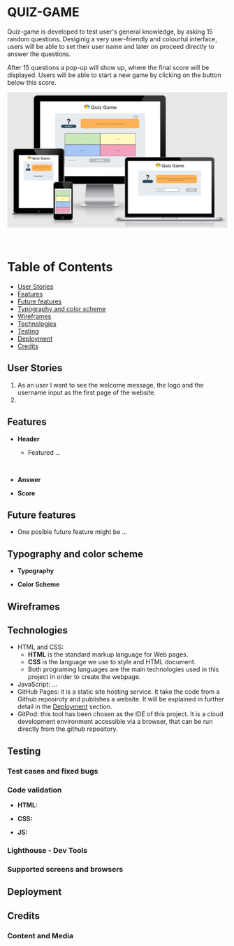 # QUIZ-GAME

Quiz-game is developed to test user's general knowledge, by asking 15 random questions. Desiginig a very user-friendly and colourful interface, users will be able to set their user name and later on  proceed directly to answer the questions.

After 15 questions a pop-up will show up, where the final score will be displayed. Users will be able to start a new game by clicking on the button below this score.



![Responsice Mockup](./docs/wireframe_quiz_game.JPG)

![]()

# Table of Contents

- [User Stories](#user-stories)
- [Features](#features)
- [Future features](#future-features)
- [Typography and color scheme](#typography-and-color-scheme)
- [Wireframes](#wireframes)
- [Technologies](#technologies)
- [Testing](#testing)
- [Deployment](#deployment)
- [Credits](#credits)


## User Stories
1) As an user I want to see the welcome message, the logo and the username input as the first page of the website.
2) 

## Features

- __Header__

    - Featured ...


![]()

- __Answer__

- __Score__




## Future features

- One posible future feature might be ...
## Typography and color scheme

- __Typography__


- __Color Scheme__


## Wireframes



## Technologies


- HTML and CSS: 
    - **HTML** is the standard markup language for Web pages.
    - **CSS** is the language we use to style and HTML document.
    - Both programing languages are the main technologies used in this project in order to create the webpage. 
- JavaScript: ...
- GitHub Pages: it is a static site hosting service. It take the code from a Github reposiroty and publishes a website. It will be explained in further detail in the [Deployment](#Deployment) section.
- GitPod: this tool has been chosen as the IDE of this project. It is a cloud development environment accessible via a browser, that can be run directly from the github repository.



## Testing

### Test cases and fixed bugs

    
### Code validation

- __HTML:__ 

- __CSS:__

- __JS:__ 
<!-- https://jshint.com/ -->

### Lighthouse - Dev Tools


### Supported screens and browsers



## Deployment



## Credits


### Content and Media

<!-- https://google.github.io/styleguide/jsguide.html#jsdoc-general-form -->

